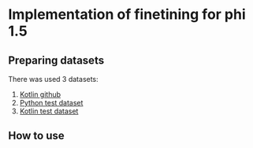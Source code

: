 # Implementation of finetining for phi 1.5

## Preparing datasets

There was used 3 datasets: 

1. [Kotlin github](https://github.com/JetBrains/kotlin)
2. [Python test dataset](https://huggingface.co/datasets/microsoft/codexglue_method_generation/viewer/default/test)
3. [Kotlin test dataset](https://huggingface.co/datasets/codkiller0911/kotlin_code)

## How to use 
